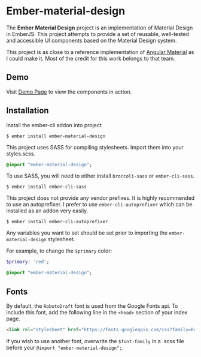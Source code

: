 

# Ember-material-design

The **Ember Material Design** project is an implementation of Material Design in EmberJS. This project 
attempts to provide a set of reusable, well-tested and accessible UI components based on the Material Design system.

This project is as close to a reference implementation of [Angular Material](http://material.angularjs.org) as 
I could make it. Most of the credit for this work belongs to that team.


## Demo

Visit [Demo Page](http://mike1234.com/ember-material-design) to view the components in action.


## Installation

Install the ember-cli addon into project

```
$ ember install ember-material-design
```

This project uses SASS for compiling stylesheets. Import them into your styles.scss. 

```sass
@import "ember-material-design";
```
 
To use SASS, you will need to either install `broccoli-sass` or `ember-cli-sass`.

```
$ ember install ember-cli-sass
```

This project does not provide any vendor prefixes. It is highly recommended to use an autoprefixer. I prefer to use `ember-cli-autoprefixer`
which can be installed as an addon very easily.

```
$ ember install ember-cli-autoprefixer
```

Any variables you want to set should be set prior to importing the `ember-material-design` stylesheet.

For example, to change the `$primary` color:

```sass
$primary: 'red';

@import "ember-material-design";
```


## Fonts

By default, the `RobotoDraft` font is used from the Google Fonts api. To include this font, add the following line in the 
`<head>` section of your index page.

```html
<link rel="stylesheet" href="https://fonts.googleapis.com/css?family=RobotoDraft:300,400,500,700,400italic">
```

If you wish to use another font, overwrite the `$font-family` in a .scss file before your `@import "ember-material-design";`.
